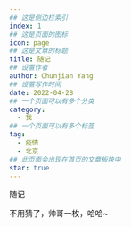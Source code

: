 ```yaml
---
## 这是侧边栏索引
index: 1
## 这是页面的图标
icon: page
## 这是文章的标题
title: 随记
## 设置作者
author: Chunjian Yang
## 设置写作时间
date: 2022-04-28
## 一个页面可以有多个分类
category:
  - 我
## 一个页面可以有多个标签
tag:
  - 疫情
  - 北京
## 此页面会出现在首页的文章板块中
star: true
---
```


随记


<!-- more -->

不用猜了，帅哥一枚，哈哈~

